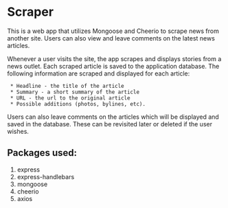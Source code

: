 # Scraper

This is a web app that utilizes Mongoose and Cheerio to scrape news from another site. Users can also view and leave comments on the latest news articles.
   
Whenever a user visits the site, the app scrapes and displays stories from a news outlet. Each scraped article is saved to the application database. The following information are scraped and displayed for each article:

     * Headline - the title of the article
     * Summary - a short summary of the article
     * URL - the url to the original article
     * Possible additions (photos, bylines, etc).

Users can also leave comments on the articles which will be displayed and saved in the database. These can be revisited later or deleted if the user wishes.
  

## Packages used: 

   1. express
   2. express-handlebars
   3. mongoose
   4. cheerio
   5. axios
